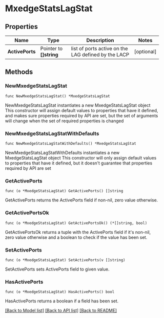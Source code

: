 # MxedgeStatsLagStat

## Properties

Name | Type | Description | Notes
------------ | ------------- | ------------- | -------------
**ActivePorts** | Pointer to **[]string** | list of ports active on the LAG defined by the LACP | [optional] 

## Methods

### NewMxedgeStatsLagStat

`func NewMxedgeStatsLagStat() *MxedgeStatsLagStat`

NewMxedgeStatsLagStat instantiates a new MxedgeStatsLagStat object
This constructor will assign default values to properties that have it defined,
and makes sure properties required by API are set, but the set of arguments
will change when the set of required properties is changed

### NewMxedgeStatsLagStatWithDefaults

`func NewMxedgeStatsLagStatWithDefaults() *MxedgeStatsLagStat`

NewMxedgeStatsLagStatWithDefaults instantiates a new MxedgeStatsLagStat object
This constructor will only assign default values to properties that have it defined,
but it doesn't guarantee that properties required by API are set

### GetActivePorts

`func (o *MxedgeStatsLagStat) GetActivePorts() []string`

GetActivePorts returns the ActivePorts field if non-nil, zero value otherwise.

### GetActivePortsOk

`func (o *MxedgeStatsLagStat) GetActivePortsOk() (*[]string, bool)`

GetActivePortsOk returns a tuple with the ActivePorts field if it's non-nil, zero value otherwise
and a boolean to check if the value has been set.

### SetActivePorts

`func (o *MxedgeStatsLagStat) SetActivePorts(v []string)`

SetActivePorts sets ActivePorts field to given value.

### HasActivePorts

`func (o *MxedgeStatsLagStat) HasActivePorts() bool`

HasActivePorts returns a boolean if a field has been set.


[[Back to Model list]](../README.md#documentation-for-models) [[Back to API list]](../README.md#documentation-for-api-endpoints) [[Back to README]](../README.md)


